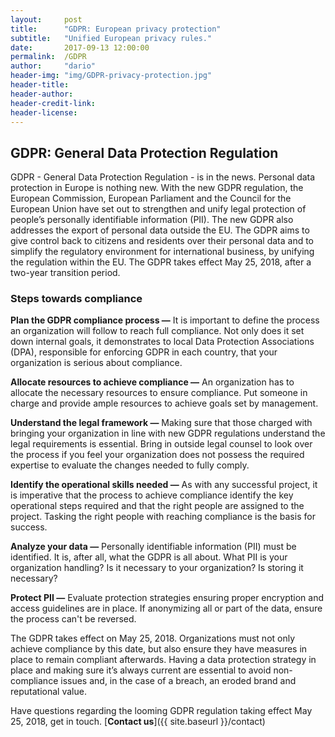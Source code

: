 ```yaml
---
layout:     post
title:      "GDPR: European privacy protection"
subtitle:   "Unified European privacy rules."
date:       2017-09-13 12:00:00
permalink:  /GDPR
author:     "dario"
header-img: "img/GDPR-privacy-protection.jpg"
header-title:
header-author:
header-credit-link:
header-license:
---
```


## GDPR: General Data Protection Regulation

GDPR - General Data Protection Regulation - is in the news. Personal data protection in Europe is nothing new. With the new GDPR regulation, the European Commission, European Parliament and the Council for the European Union have set out to strengthen and unify legal protection of people’s personally identifiable information (PII). The new GDPR also addresses the export of personal data outside the EU. The GDPR aims to give control back to citizens and residents over their personal data and to simplify the regulatory environment for international business, by unifying the regulation within the EU. The GDPR takes effect May 25, 2018, after a two-year transition period.

### Steps towards compliance
**Plan the GDPR compliance process —** It is important to define the process an organization will follow to reach full compliance. Not only does it set down internal goals, it demonstrates to local Data Protection Associations (DPA), responsible for enforcing GDPR in each country, that your organization is serious about compliance.

**Allocate resources to achieve compliance —** An organization has to allocate the necessary resources to ensure compliance. Put someone in charge and provide ample resources to achieve goals set by management.

**Understand the legal framework —** Making sure that those charged with bringing your organization in line with new GDPR regulations understand the legal requirements is essential. Bring in outside legal counsel to look over the process if you feel your organization does not possess the required expertise to evaluate the changes needed to fully comply.

**Identify the operational skills needed —** As with any successful project, it is imperative that the process to achieve compliance identify the key operational steps required and that the right people are assigned to the project. Tasking the right people with reaching compliance is the basis for success.

**Analyze your data —**  Personally identifiable information (PII) must be identified. It is, after all, what the GDPR is all about. What PII is your organization handling? Is it necessary to your organization? Is storing it necessary?

**Protect PII —** Evaluate protection strategies ensuring proper encryption and access guidelines are in place. If anonymizing all or part of the data, ensure the process can't be reversed.

The GDPR takes effect on May 25, 2018. Organizations must not only achieve compliance by this date, but also ensure they have measures in place to remain compliant afterwards. Having a data protection strategy in place and making sure it’s always current are essential to avoid non-compliance issues and, in the case of a breach, an eroded brand and reputational value.

Have questions regarding the looming GDPR regulation taking effect May 25, 2018, get in touch. [**Contact us**]({{ site.baseurl }}/contact)
